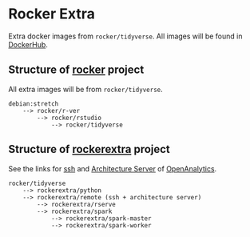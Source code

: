 # Rocker Extra

Extra docker images from `rocker/tidyverse`. All images will be found in [DockerHub](https://hub.docker.com/u/rockerextra/).

## Structure of [rocker](https://github.com/rocker-org/rocker-versioned) project

All extra images will be from `rocker/tidyverse`.

```
debian:stretch
    --> rocker/r-ver
        --> rocker/rstudio
            --> rocker/tidyverse
```

## Structure of [rockerextra](https://github.com/jaehyeon-kim/rocker-extra) project

See the links for [ssh](https://github.com/krlmlr/debian-ssh) and [Architecture Server](https://www.getarchitect.io/) of [OpenAnalytics](https://www.openanalytics.eu/).

```
rocker/tidyverse
    --> rockerextra/python
    --> rockerextra/remote (ssh + architecture server)
        --> rockerextra/rserve
        --> rockerextra/spark
            --> rockerextra/spark-master
            --> rockerextra/spark-worker
```